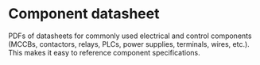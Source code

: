 # Component datasheet
PDFs of datasheets for commonly used electrical and control components (MCCBs, contactors, relays, PLCs, power supplies, terminals, wires, etc.). This makes it easy to reference component specifications.
